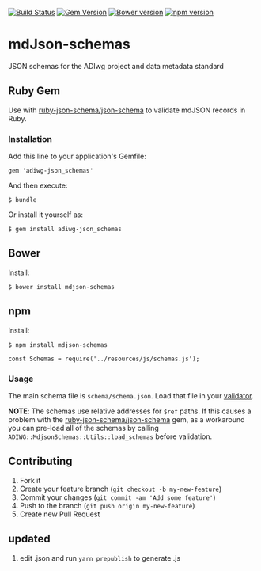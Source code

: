[![Build Status](https://travis-ci.org/adiwg/mdJson-schemas.svg?branch=master)](https://travis-ci.org/adiwg/mdJson-schemas)
[![Gem Version](https://badge.fury.io/rb/adiwg-mdjson_schemas.svg)](http://badge.fury.io/rb/adiwg-mdjson_schemas)
[![Bower version](https://badge.fury.io/bo/mdjson-schemas.svg)](https://badge.fury.io/bo/mdjson-schemas)
[![npm version](https://badge.fury.io/js/mdjson-schemas.svg)](https://badge.fury.io/js/mdjson-schemas)

# mdJson-schemas


JSON schemas for the ADIwg project and data metadata standard

## Ruby Gem

Use with [ruby-json-schema/json-schema](https://github.com/ruby-json-schema/json-schema) to validate mdJSON records in Ruby.

### Installation

Add this line to your application's Gemfile:

    gem 'adiwg-json_schemas'

And then execute:

    $ bundle

Or install it yourself as:

    $ gem install adiwg-json_schemas

## Bower

Install:

    $ bower install mdjson-schemas

## npm

Install:

    $ npm install mdjson-schemas

    const Schemas = require('../resources/js/schemas.js');


### Usage

The main schema file is `schema/schema.json`.  Load that file in your [validator](http://json-schema.org/implementations.html#libraries).

**NOTE**: The schemas use relative addresses for `$ref` paths. If this causes a problem
with the [ruby-json-schema/json-schema](https://github.com/ruby-json-schema/json-schema) gem,
as a workaround you can pre-load all of the schemas by calling `ADIWG::MdjsonSchemas::Utils::load_schemas` before validation.

## Contributing

1. Fork it
2. Create your feature branch (`git checkout -b my-new-feature`)
3. Commit your changes (`git commit -am 'Add some feature'`)
4. Push to the branch (`git push origin my-new-feature`)
5. Create new Pull Request

## updated

1. edit .json and run `yarn prepublish` to generate .js